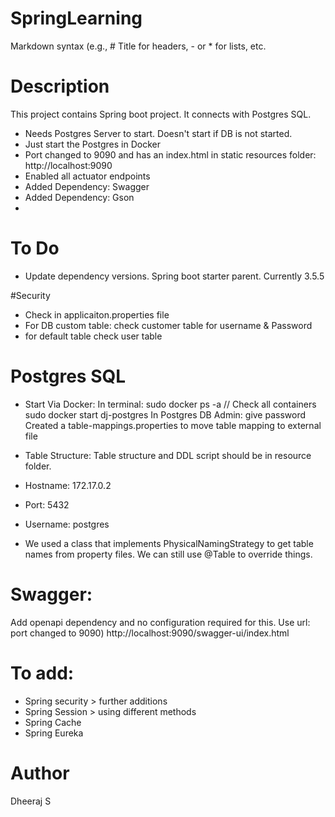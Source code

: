 # SpringLearning
Markdown syntax (e.g., # Title for headers, - or * for lists, etc.

# Description
This project contains Spring boot project.
It connects with Postgres SQL.
 * Needs Postgres Server to start. Doesn't start if DB is not started.
 * Just start the Postgres in Docker
 * Port changed to 9090 and has an index.html in static resources folder: http://localhost:9090
 * Enabled all actuator endpoints
 * Added Dependency: Swagger
 * Added Dependency: Gson
 * 

# To Do
* Update dependency versions. Spring boot starter parent. Currently 3.5.5

#Security
* Check in applicaiton.properties file
* For DB custom table: check customer table for username & Password
* for default table check user table



# Postgres SQL
* Start Via Docker: 
In terminal: sudo docker ps -a // Check all containers
sudo docker start dj-postgres
In Postgres DB Admin: give password
Created a table-mappings.properties to move table mapping to external file

* Table Structure:
Table structure and DDL script should be in resource folder.
* Hostname: 172.17.0.2
* Port: 5432
* Username: postgres
* We used a class that implements PhysicalNamingStrategy to get table names from property files. We can still use @Table to override things.

# Swagger:
Add openapi dependency and no configuration required for this. 
Use url: port changed to 9090) http://localhost:9090/swagger-ui/index.html

# To add: 
* Spring security > further additions
* Spring Session > using different methods
* Spring Cache
* Spring Eureka

# Author
Dheeraj S